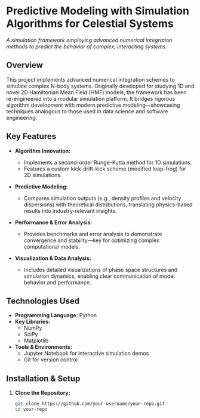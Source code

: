 # Predictive Modeling with Simulation Algorithms for Celestial Systems

*A simulation framework employing advanced numerical integration methods to predict the behavior of complex, interacting systems.*

## Overview

This project implements advanced numerical integration schemes to simulate complex N-body systems. Originally developed for studying 1D and novel 2D Hamiltonian Mean Field (HMF) models, the framework has been re-engineered into a modular simulation platform. It bridges rigorous algorithm development with modern predictive modeling—showcasing techniques analogous to those used in data science and software engineering.

## Key Features

- **Algorithm Innovation:**  
  - Implements a second-order Runge–Kutta method for 1D simulations.
  - Features a custom kick-drift-kick scheme (modified leap-frog) for 2D simulations.

- **Predictive Modeling:**  
  - Compares simulation outputs (e.g., density profiles and velocity dispersions) with theoretical distributions, translating physics-based results into industry-relevant insights.

- **Performance & Error Analysis:**  
  - Provides benchmarks and error analysis to demonstrate convergence and stability—key for optimizing complex computational models.

- **Visualization & Data Analysis:**  
  - Includes detailed visualizations of phase space structures and simulation dynamics, enabling clear communication of model behavior and performance.

## Technologies Used

- **Programming Language:** Python
- **Key Libraries:**  
  - NumPy
  - SciPy
  - Matplotlib
- **Tools & Environments:**  
  - Jupyter Notebook for interactive simulation demos
  - Git for version control

## Installation & Setup

1. **Clone the Repository:**

   ```bash
   git clone https://github.com/your-username/your-repo.git
   cd your-repo
